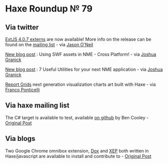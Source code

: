 [_template]: roundup.html
# Haxe Roundup № 79

## Via twitter
[ExtJS 4.0.7 externs][link 1] are now available! More info on the release can be found on the [mailing list][link 2] - via [Jason O'Neil][link 3]

[New blog post][link 4] : Using SWF assets in NME - Cross Platform! - via [Joshua Granick][link 5]

[New blog post][link 6] : 7 Useful Utilities for your next NME application - via [Joshua Granick][link 7]

[Report Grids][link 8] next generation visualization charts art built with Haxe - via [Franco Ponticelli][link 9]

## Via haxe mailing list
The C# target is available to test, available [on github][link 10] by Ben Cooley - [Original Post][link 11]

## Via blogs
Two Google Chrome omnibox extension, [Dox][link 12] and [XEP][link 13] both written in Haxe/javascript are available to install and contribute to - [Original Post][link 14]

[link 1]: https://github.com/jasononeil/Ext-JS-4.0-externs-for-Haxe "ExtJS 4.0.7 externs"
[link 2]: https://groups.google.com/forum/?hl=en#!topic/haxelang/JD1JtV6NeVY "mailing list"
[link 3]: https://www.twitter.com/#!/jayoneil "Jason O&#8217;Neil"
[link 4]: http://www.joshuagranick.com/blog/2012/01/02/use-swf-assets-in-nme-cross-platform/ "New blog post"
[link 5]: https://www.twitter.com/#!/singmajesty "Joshua Granick"
[link 6]: http://www.joshuagranick.com/blog/2012/01/03/7-useful-utilities-for-your-next-application/ "New blog post"
[link 7]: https://www.twitter.com/#!/singmajesty "Joshua Granick"
[link 8]: http://www.reportgrid.com/charts/ "Report Grids"
[link 9]: https://www.twitter.com/#!/fponticelli "Franco Ponticelli"
[link 10]: https://github.com/benjcooley/haxe/tree/gencs "on github"
[link 11]: http://groups.google.com/group/haxelang/browse_thread/thread/19f3415c6b88e466/e5fff665287428d9 "Original Post"
[link 12]: https://chrome.google.com/webstore/detail/oocmdgebgfalcjefajhpkdkmlfcanljg "Dox"
[link 13]: https://chrome.google.com/webstore/detail/agikkldfdhbpaocpoidjcfefaahobeap "XEP"
[link 14]: http://blog.disktree.net/2011/12/28/chrome-omnibox-extensions.html "Original Post"

